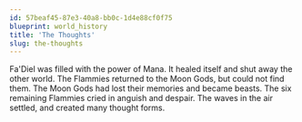 ```yaml
---
id: 57beaf45-87e3-40a8-bb0c-1d4e88cf0f75
blueprint: world_history
title: 'The Thoughts'
slug: the-thoughts
---
```

Fa'Diel was filled with the power of Mana. It healed itself and shut away the other world. The Flammies returned to the Moon Gods, but could not find them. The Moon Gods had lost their memories and became beasts. The six remaining Flammies cried in anguish and despair. The waves in the air settled, and created many thought forms.